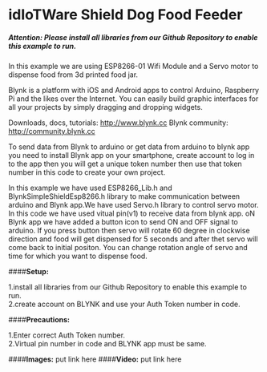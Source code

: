 # **idIoTWare Shield Dog Food Feeder**
#####  **Attention: Please install all libraries from our Github Repository to enable this example to run.**
    
In this example we are using ESP8266-01 Wifi Module  and a Servo motor to dispense food from 3d printed food jar.

Blynk is a platform with iOS and Android apps to control Arduino, Raspberry Pi and the likes over the Internet. 
You can easily build graphic interfaces for all your projects by simply dragging and dropping widgets.

Downloads, docs, tutorials: http://www.blynk.cc
  Blynk community:            http://community.blynk.cc 

To send data from Blynk to arduino or get data from arduino to blynk app you need to install Blynk app on your 
smartphone, create account to log in to the app then you will get a unique token number then use that token number in 
this code to create your own project.

In this example we have used ESP8266_Lib.h and BlynkSimpleShieldEsp8266.h  library to make communication between arduino
and Blynk app.We have used Servo.h library to control servo motor. In this code we have used vitual pin(v1) to receive data 
from blynk app. oN Blynk app we have added a button icon to send ON and OFF signal to arduino. If you press button then servo
will rotate 60 degree in clockwise direction and food will get dispensed for 5 seconds and after thet servo will come back to 
initial positon. You can change rotation angle of servo and time for which you want to dispense food. 

####**Setup:**

1.install all libraries from our Github Repository to enable this example to run.                                 
2.create account on BLYNK and use your Auth Token number in code.                               


####**Precautions:**

1.Enter correct Auth Token number.                                                                                 
2.Virtual pin number in code and BLYNK app must be same.                                                                 

####**Images:** put link here
####**Video:** put link here
